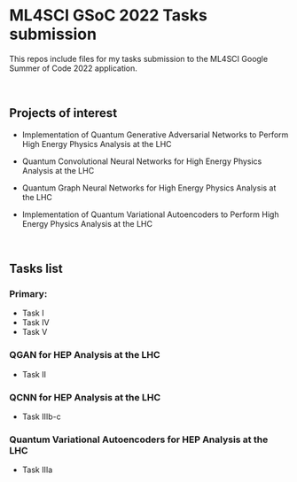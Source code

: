 # ML4SCI GSoC 2022 Tasks submission
This repos include files for my tasks submission to the ML4SCI Google Summer of Code 2022 application.

<br />

## Projects of interest 


* Implementation of Quantum Generative Adversarial Networks to Perform High Energy Physics Analysis at the LHC

* Quantum Convolutional Neural Networks for High Energy Physics Analysis at the LHC

* Quantum Graph Neural Networks for High Energy Physics Analysis at the LHC

* Implementation of Quantum Variational Autoencoders to Perform High Energy Physics Analysis at the LHC


<br />

## Tasks list


### Primary: 

* Task I
* Task IV
* Task V

### QGAN for HEP Analysis at the LHC

* Task II

### QCNN for HEP Analysis at the LHC

* Task IIIb-c

### Quantum Variational Autoencoders for HEP Analysis at the LHC

* Task IIIa
